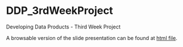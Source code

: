 # DDP_3rdWeekProject
Developing Data Products - Third Week Project

A browsable version of the slide presentation can be found at [html file](https://harryrampr.github.io/DDP_3rdWeekProject/MeaslesGraph.html).